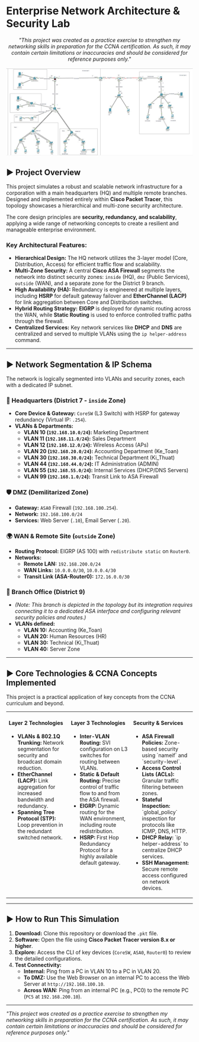 # Enterprise Network Architecture & Security Lab

<p align="center">
  <em>"This project was created as a practice exercise to strengthen my networking skills in preparation for the CCNA certification. As such, it may contain certain limitations or inaccuracies and should be considered for reference purposes only."</em>
  <br/><br/>
  <img src="https://github.com/YShin044/Basic_Multi-Branch-LogicalNetwork/blob/master/assets/Topology.jpg" alt="Full Network Topology">
</p>

## ► Project Overview

This project simulates a robust and scalable network infrastructure for a corporation with a main headquarters (HQ) and multiple remote branches. Designed and implemented entirely within **Cisco Packet Tracer**, this topology showcases a hierarchical and multi-zone security architecture.

The core design principles are **security, redundancy, and scalability**, applying a wide range of networking concepts to create a resilient and manageable enterprise environment.

### Key Architectural Features:
- **Hierarchical Design:** The HQ network utilizes the 3-layer model (Core, Distribution, Access) for efficient traffic flow and scalability.
- **Multi-Zone Security:** A central **Cisco ASA Firewall** segments the network into distinct security zones: `inside` (HQ), `dmz` (Public Services), `outside` (WAN), and a separate zone for the District 9 branch.
- **High Availability (HA):** Redundancy is engineered at multiple layers, including **HSRP** for default gateway failover and **EtherChannel (LACP)** for link aggregation between Core and Distribution switches.
- **Hybrid Routing Strategy:** **EIGRP** is deployed for dynamic routing across the WAN, while **Static Routing** is used to enforce controlled traffic paths through the firewall.
- **Centralized Services:** Key network services like **DHCP** and **DNS** are centralized and served to multiple VLANs using the `ip helper-address` command.

---

## ► Network Segmentation & IP Schema

The network is logically segmented into VLANs and security zones, each with a dedicated IP subnet.

### 📍 Headquarters (District 7 - `inside` Zone)
*   **Core Device & Gateway:** `CoreSW` (L3 Switch) with HSRP for gateway redundancy (Virtual IP: `.254`).
*   **VLANs & Departments:**
    - **VLAN 10 (`192.168.10.0/24`):** Marketing Department
    - **VLAN 11 (`192.168.11.0/24`):** Sales Department
    - **VLAN 12 (`192.168.12.0/24`):** Wireless Access (APs)
    - **VLAN 20 (`192.168.20.0/24`):** Accounting Department (Ke_Toan)
    - **VLAN 30 (`192.168.30.0/24`):** Technical Department (Ki_Thuat)
    - **VLAN 44 (`192.168.44.0/24`):** IT Administration (ADMIN)
    - **VLAN 55 (`192.168.55.0/24`):** Internal Services (DHCP/DNS Servers)
    - **VLAN 99 (`192.168.1.0/24`):** Transit Link to ASA Firewall

### 🛡️ DMZ (Demilitarized Zone)
*   **Gateway:** `ASA0` Firewall (`192.168.100.254`).
*   **Network:** `192.168.100.0/24`
*   **Services:** Web Server (`.10`), Email Server (`.20`).

### 🌍 WAN & Remote Site (`outside` Zone)
*   **Routing Protocol:** EIGRP (AS 100) with `redistribute static` on `Router0`.
*   **Networks:**
    - **Remote LAN:** `192.168.200.0/24`
    - **WAN Links:** `10.0.0.0/30`, `10.0.0.4/30`
    - **Transit Link (ASA-Router0):** `172.16.0.0/30`

### 🏢 Branch Office (District 9)
*   *(Note: This branch is depicted in the topology but its integration requires connecting it to a dedicated ASA interface and configuring relevant security policies and routes.)*
*   **VLANs defined:**
    - **VLAN 10:** Accounting (Ke_Toan)
    - **VLAN 20:** Human Resources (HR)
    - **VLAN 30:** Technical (Ki_Thuat)
    - **VLAN 40:** Server Zone

---

## ► Core Technologies & CCNA Concepts Implemented

This project is a practical application of key concepts from the CCNA curriculum and beyond.

<table>
  <tr>
    <td valign="top" width="33%">
      <h4>Layer 2 Technologies</h4>
      <ul>
        <li><b>VLANs & 802.1Q Trunking:</b> Network segmentation for security and broadcast domain reduction.</li>
        <li><b>EtherChannel (LACP):</b> Link aggregation for increased bandwidth and redundancy.</li>
        <li><b>Spanning Tree Protocol (STP):</b> Loop prevention in the redundant switched network.</li>
      </ul>
    </td>
    <td valign="top" width="33%">
      <h4>Layer 3 Technologies</h4>
      <ul>
        <li><b>Inter-VLAN Routing:</b> SVI configuration on L3 switches for routing between VLANs.</li>
        <li><b>Static & Default Routing:</b> Precise control of traffic flow to and from the ASA firewall.</li>
        <li><b>EIGRP:</b> Dynamic routing for the WAN environment, including route redistribution.</li>
        <li><b>HSRP:</b> First Hop Redundancy Protocol for a highly available default gateway.</li>
      </ul>
    </td>
    <td valign="top" width="33%">
      <h4>Security & Services</h4>
      <ul>
        <li><b>ASA Firewall Policies:</b> Zone-based security using `nameif` and `security-level`.</li>
        <li><b>Access Control Lists (ACLs):</b> Granular traffic filtering between zones.</li>
        <li><b>Stateful Inspection:</b> `global_policy` inspection for protocols like ICMP, DNS, HTTP.</li>
        <li><b>DHCP Relay:</b> `ip helper-address` to centralize DHCP services.</li>
        <li><b>SSH Management:</b> Secure remote access configured on network devices.</li>
      </ul>
    </td>
  </tr>
</table>

---

## ► How to Run This Simulation

1.  **Download:** Clone this repository or download the `.pkt` file.
2.  **Software:** Open the file using **Cisco Packet Tracer version 8.x or higher**.
3.  **Explore:** Access the CLI of key devices (`CoreSW`, `ASA0`, `Router0`) to review the detailed configurations.
4.  **Test Connectivity:**
    - **Internal:** Ping from a PC in VLAN 10 to a PC in VLAN 20.
    - **To DMZ:** Use the Web Browser on an internal PC to access the Web Server at `http://192.168.100.10`.
    - **Across WAN:** Ping from an internal PC (e.g., PC0) to the remote PC (`PC5` at `192.168.200.10`).

---

*"This project was created as a practice exercise to strengthen my networking skills in preparation for the CCNA certification. As such, it may contain certain limitations or inaccuracies and should be considered for reference purposes only."*
